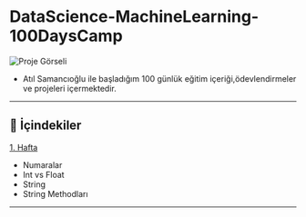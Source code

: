 # DataScience-MachineLearning-100DaysCamp

![Proje Görseli](https://github.com/berranuralinca/berranuralinca/raw/main/assets/100Days.jpg)

-  Atıl Samancıoğlu ile başladığım 100 günlük eğitim içeriği,ödevlendirmeler ve projeleri içermektedir.

---

## 📌 İçindekiler

 [1. Hafta ](./1.Hafta/)
-  Numaralar
-  Int vs Float
-  String
-  String Methodları

---

